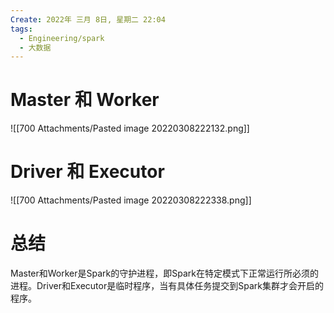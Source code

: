 ```yaml
---
Create: 2022年 三月 8日, 星期二 22:04
tags: 
  - Engineering/spark
  - 大数据
---
```


# Master 和 Worker
![[700 Attachments/Pasted image 20220308222132.png]]



# Driver 和 Executor
![[700 Attachments/Pasted image 20220308222338.png]]



# 总结
Master和Worker是Spark的守护进程，即Spark在特定模式下正常运行所必须的进程。Driver和Executor是临时程序，当有具体任务提交到Spark集群才会开启的程序。


